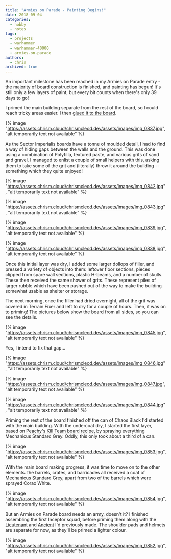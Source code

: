 ```yaml
---
title: "Armies on Parade - Painting Begins!"
date: 2018-09-04
categories:
  - hobby
  - notes
tags:
  - projects
  - warhammer
  - warhammer-40000
  - armies-on-parade
authors:
  - chris
archived: true
---
```


An important milestone has been reached in my Armies on Parade entry - the majority of board construction is finished, and painting has begun! It's still only a few layers of paint, but every bit counts when there's only 39 days to go!

I primed the main building separate from the rest of the board, so I could reach tricky areas easier. I then [glued it to the board](/blog/goodnight-sweet-prince/).

{% image "https://assets.chrism.cloud/chrismcleod.dev/assets/images/img_0837.jpg", "alt temporarily text not available" %}

As the Sector Imperialis boards have a tonne of moulded detail, I had to find a way of hiding gaps between the walls and the ground. This was done using a combination of Polyfilla, textured paste, and various grits of sand and gravel. I managed to enlist a couple of small helpers with this, asking them to take some of the grit and (literally) throw it around the building -- something which they quite enjoyed!

{% image "https://assets.chrism.cloud/chrismcleod.dev/assets/images/img_0842.jpg", "alt temporarily text not available" %}

{% image "https://assets.chrism.cloud/chrismcleod.dev/assets/images/img_0843.jpg", "alt temporarily text not available" %}

{% image "https://assets.chrism.cloud/chrismcleod.dev/assets/images/img_0839.jpg", "alt temporarily text not available" %}

{% image "https://assets.chrism.cloud/chrismcleod.dev/assets/images/img_0838.jpg", "alt temporarily text not available" %}

Once this initial layer was dry, I added some larger dollops of filler, and pressed a variety of objects into them: leftover floor sections, pieces clipped from spare wall sections, plastic H-beams, and a number of skulls. These then received the same shower of grits. These represent piles of larger rubble which have been pushed out of the way to make the building somewhat usable as shelter or storage.

The next morning, once the filler had dried overnight, all of the grit was covered in Terrain Fixer and left to dry for a couple of hours. Then, it was on to priming! The pictures below show the board from all sides, so you can see the details.

{% image "https://assets.chrism.cloud/chrismcleod.dev/assets/images/img_0845.jpg", "alt temporarily text not available" %}

Yes, I intend to fix that gap...

{% image "https://assets.chrism.cloud/chrismcleod.dev/assets/images/img_0846.jpg", "alt temporarily text not available" %}

{% image "https://assets.chrism.cloud/chrismcleod.dev/assets/images/img_0847.jpg", "alt temporarily text not available" %}

{% image "https://assets.chrism.cloud/chrismcleod.dev/assets/images/img_0844.jpg", "alt temporarily text not available" %}

Priming the rest of the board finished off the can of Chaos Black I'd started with the main building. With the undercoat dry, I started the first layer, based on [Peachy's Kill Team board recipe](https://www.warhammer-community.com/2018/08/24/24th-aug-building-a-kill-team-boardgw-homepage-post-4/), by spraying everything Mechanicus Standard Grey. Oddly, this only took about a third of a can.

{% image "https://assets.chrism.cloud/chrismcleod.dev/assets/images/img_0853.jpg", "alt temporarily text not available" %}

With the main board making progress, it was time to move on to the other elements. the barrels, crates, and barricades all received a coat of Mechanicus Standard Grey, apart from two of the barrels which were sprayed Corax White.

{% image "https://assets.chrism.cloud/chrismcleod.dev/assets/images/img_0854.jpg", "alt temporarily text not available" %}

But an Armies on Parade board needs an army, doesn't it? I finished assembling the first Inceptor squad, before priming them along with the [Lieutenant](/blog/warhammer-40000-primaris-space-marine-lieutenant-conversion/) and [Ancient](/blog/warhammer-40000-primaris-space-marine-ancient-conversion/) I'd previously made. The shoulder pads and helmets are separate for now, as they'll be primed a lighter colour.

{% image "https://assets.chrism.cloud/chrismcleod.dev/assets/images/img_0852.jpg", "alt temporarily text not available" %}
